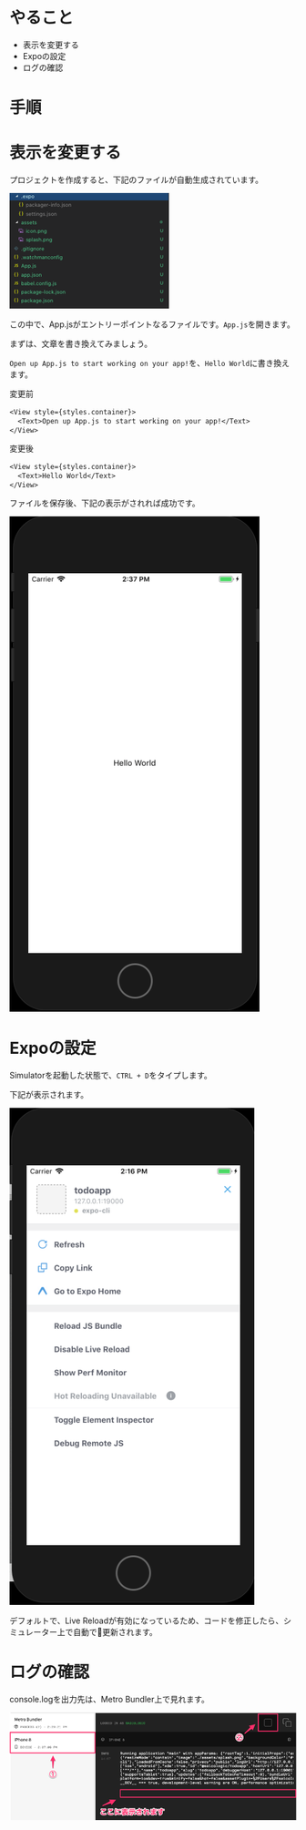 
# やること
- 表示を変更する
- Expoの設定
- ログの確認

# 手順

# 表示を変更する

プロジェクトを作成すると、下記のファイルが自動生成されています。

![](images/project_tree.png)

この中で、App.jsがエントリーポイントなるファイルです。`App.js`を開きます。

まずは、文章を書き換えてみましょう。

`Open up App.js to start working on your app!`を、`Hello World`に書き換えます。

変更前

```
<View style={styles.container}>
  <Text>Open up App.js to start working on your app!</Text>
</View>
```

変更後

```
<View style={styles.container}>
  <Text>Hello World</Text>
</View>
```

ファイルを保存後、下記の表示がされれば成功です。

![](images/hello_world.png)


# Expoの設定
Simulatorを起動した状態で、`CTRL + D`をタイプします。

下記が表示されます。

![](images/simulator_debug.png)

デフォルトで、Live Reloadが有効になっているため、コードを修正したら、シミュレーター上で自動で更新されます。

# ログの確認

console.logを出力先は、Metro Bundler上で見れます。

![](images/log_view.png)
